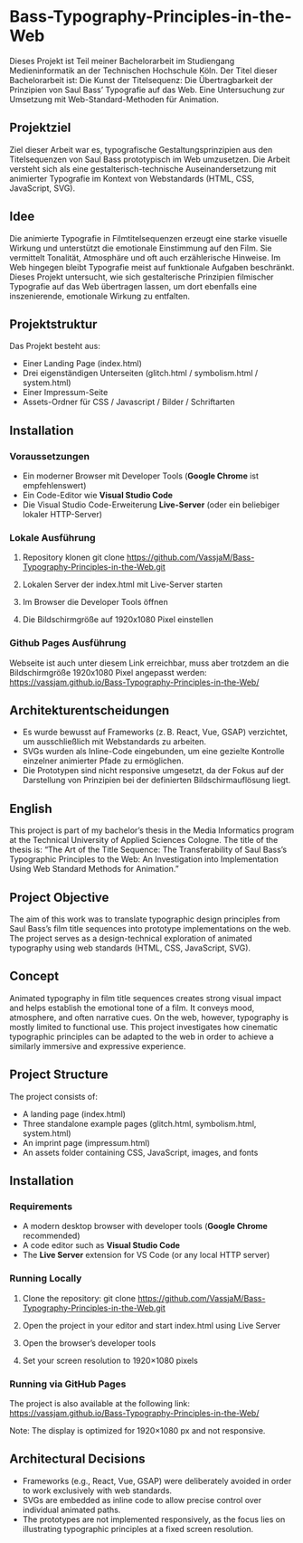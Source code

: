 # Bass-Typography-Principles-in-the-Web
Dieses Projekt ist Teil meiner Bachelorarbeit im Studiengang Medieninformatik an der Technischen Hochschule Köln. Der Titel dieser Bachelorarbeit ist: Die Kunst der Titelsequenz: Die Übertragbarkeit der Prinzipien von Saul Bass’ Typografie auf das Web. Eine Untersuchung zur Umsetzung mit Web-Standard-Methoden für Animation.

## Projektziel
Ziel dieser Arbeit war es, typografische Gestaltungsprinzipien aus den Titelsequenzen von Saul Bass prototypisch im Web umzusetzen. Die Arbeit versteht sich als eine gestalterisch-technische Auseinandersetzung mit animierter Typografie im Kontext von Webstandards (HTML, CSS, JavaScript, SVG).

## Idee
Die animierte Typografie in Filmtitelsequenzen erzeugt eine starke visuelle Wirkung und unterstützt die emotionale Einstimmung auf den Film. Sie vermittelt Tonalität, Atmosphäre und oft auch erzählerische Hinweise. Im Web hingegen bleibt Typografie meist auf funktionale Aufgaben beschränkt. Dieses Projekt untersucht, wie sich gestalterische Prinzipien filmischer Typografie auf das Web übertragen lassen, um dort ebenfalls eine inszenierende, emotionale Wirkung zu entfalten.

## Projektstruktur

Das Projekt besteht aus:
- Einer Landing Page (index.html)
- Drei eigenständigen Unterseiten (glitch.html / symbolism.html / system.html)
- Einer Impressum-Seite
- Assets-Ordner für CSS / Javascript / Bilder / Schriftarten

## Installation

### Voraussetzungen
- Ein moderner Browser mit Developer Tools (**Google Chrome** ist empfehlenswert)
- Ein Code-Editor wie **Visual Studio Code**
- Die Visual Studio Code-Erweiterung **Live-Server** (oder ein beliebiger lokaler HTTP-Server)

### Lokale Ausführung
 1. Repository klonen
git clone https://github.com/VassjaM/Bass-Typography-Principles-in-the-Web.git

 2. Lokalen Server der index.html mit Live-Server starten

 3. Im Browser die Developer Tools öffnen

 4. Die Bildschirmgröße auf 1920x1080 Pixel einstellen

### Github Pages Ausführung
Webseite ist auch unter diesem Link erreichbar, muss aber trotzdem an die Bildschirmgröße 1920x1080 Pixel angepasst werden: https://vassjam.github.io/Bass-Typography-Principles-in-the-Web/


## Architekturentscheidungen 
- Es wurde bewusst auf Frameworks (z. B. React, Vue, GSAP) verzichtet, um ausschließlich mit Webstandards zu arbeiten.
- SVGs wurden als Inline-Code eingebunden, um eine gezielte Kontrolle einzelner animierter Pfade zu ermöglichen.
- Die Prototypen sind nicht responsive umgesetzt, da der Fokus auf der Darstellung von Prinzipien bei der definierten Bildschirmauflösung liegt.


## English

This project is part of my bachelor’s thesis in the Media Informatics program at the Technical University of Applied Sciences Cologne.
The title of the thesis is: “The Art of the Title Sequence: The Transferability of Saul Bass’s Typographic Principles to the Web: An Investigation into Implementation Using Web Standard Methods for Animation.”

## Project Objective
The aim of this work was to translate typographic design principles from Saul Bass’s film title sequences into prototype implementations on the web.
The project serves as a design-technical exploration of animated typography using web standards (HTML, CSS, JavaScript, SVG).

## Concept
Animated typography in film title sequences creates strong visual impact and helps establish the emotional tone of a film. It conveys mood, atmosphere, and often narrative cues.
On the web, however, typography is mostly limited to functional use.
This project investigates how cinematic typographic principles can be adapted to the web in order to achieve a similarly immersive and expressive experience.

## Project Structure
The project consists of:
- A landing page (index.html)
- Three standalone example pages (glitch.html, symbolism.html, system.html)
- An imprint page (impressum.html)
- An assets folder containing CSS, JavaScript, images, and fonts

## Installation

### Requirements
- A modern desktop browser with developer tools (**Google Chrome** recommended)
- A code editor such as **Visual Studio Code**
- The **Live Server** extension for VS Code (or any local HTTP server)

### Running Locally
1. Clone the repository: git clone https://github.com/VassjaM/Bass-Typography-Principles-in-the-Web.git

2. Open the project in your editor and start index.html using Live Server

3. Open the browser’s developer tools

4. Set your screen resolution to 1920×1080 pixels

### Running via GitHub Pages

The project is also available at the following link: https://vassjam.github.io/Bass-Typography-Principles-in-the-Web/

Note: The display is optimized for 1920×1080 px and not responsive.

## Architectural Decisions
- Frameworks (e.g., React, Vue, GSAP) were deliberately avoided in order to work exclusively with web standards.
- SVGs are embedded as inline code to allow precise control over individual animated paths.
- The prototypes are not implemented responsively, as the focus lies on illustrating typographic principles at a fixed screen resolution.
